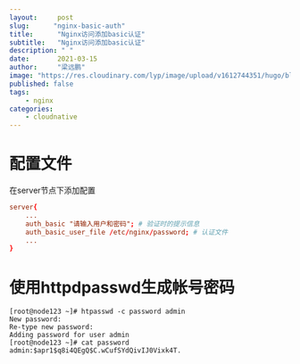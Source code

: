 ```yaml
---
layout:     post 
slug:      "nginx-basic-auth"
title:      "Nginx访问添加basic认证"
subtitle:   "Nginx访问添加basic认证"
description: " "
date:       2021-03-15
author:     "梁远鹏"
image: "https://res.cloudinary.com/lyp/image/upload/v1612744351/hugo/blog.github.io/pexels-bruno-cervera-6032877.jpg"
published: false
tags:
    - nginx
categories: 
    - cloudnative
---  
```


# 配置文件

在server节点下添加配置  
```conf
server{
    ...
    auth_basic "请输入用户和密码"; # 验证时的提示信息
    auth_basic_user_file /etc/nginx/password; # 认证文件
    ...
}
```  

# 使用httpdpasswd生成帐号密码
```shell
[root@node123 ~]# htpasswd -c password admin
New password: 
Re-type new password: 
Adding password for user admin
[root@node123 ~]# cat password 
admin:$apr1$q8i4QEgQ$C.wCufSYdQivIJ0Vixk4T.
```
